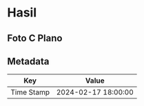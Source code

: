 # Hasil

## Foto C Plano


## Metadata

| Key        | Value               |
| ---------- | ------------------- |
| Time Stamp | 2024-02-17 18:00:00 |



